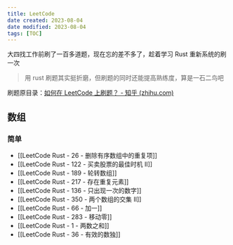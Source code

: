 ```yaml
---
title: LeetCode
date created: 2023-08-04
date modified: 2023-08-04
tags: [TOC]
---
```


大四找工作前刷了一百多道题，现在忘的差不多了，趁着学习 Rust 重新系统的刷一次

> 用 rust 刷题其实挺折磨，但刷题的同时还能提高熟练度，算是一石二鸟吧

刷题原目录：[如何在 LeetCode 上刷题？ - 知乎 (zhihu.com)](https://www.zhihu.com/question/266888066/answer/2828886867)

## 数组
### 简单
- [[LeetCode Rust - 26 - 删除有序数组中的重复项]]
- [[LeetCode Rust - 122 - 买卖股票的最佳时机 II]]
- [[LeetCode Rust - 189 - 轮转数组]]
- [[LeetCode Rust - 217 - 存在重复元素]]
- [[LeetCode Rust - 136 - 只出现一次的数字]]
- [[LeetCode Rust - 350 - 两个数组的交集 II]]
- [[LeetCode Rust - 66 - 加一]]
- [[LeetCode Rust - 283 - 移动零]]
- [[LeetCode Rust - 1 - 两数之和]]
- [[LeetCode Rust - 36 - 有效的数独]]